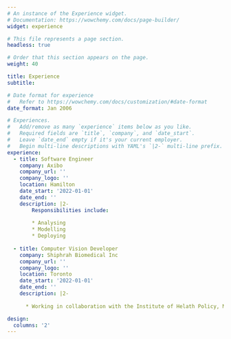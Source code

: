 ```yaml
---
# An instance of the Experience widget.
# Documentation: https://wowchemy.com/docs/page-builder/
widget: experience

# This file represents a page section.
headless: true

# Order that this section appears on the page.
weight: 40

title: Experience
subtitle:

# Date format for experience
#   Refer to https://wowchemy.com/docs/customization/#date-format
date_format: Jan 2006

# Experiences.
#   Add/remove as many `experience` items below as you like.
#   Required fields are `title`, `company`, and `date_start`.
#   Leave `date_end` empty if it's your current employer.
#   Begin multi-line descriptions with YAML's `|2-` multi-line prefix.
experience:
  - title: Software Engineer
    company: Axibo
    company_url: ''
    company_logo: ''
    location: Hamilton
    date_start: '2022-01-01'
    date_end: ''
    description: |2-
        Responsibilities include:
        
        * Analysing
        * Modelling
        * Deploying
        
  - title: Computer Vision Developer
    company: Shiphrah Biomedical Inc
    company_url: ''
    company_logo: ''
    location: Toronto
    date_start: '2022-01-01'
    date_end: ''
    description: |2-
    
      * Working in collaboration with the Institute of Helath Policy, Management and.

design:
  columns: '2'
---
```

